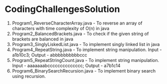 # CodingChallengesSolution

1) Program1_ReverseCharacterArray.java     -   To reverse an array of characters with time complexity of O(n) in java <br>
2) Program2_BalancedBrackets.java          -   To check if the given string of brackets are balanced in java <br>
3) Program3_SinglyLiskedList.java          -   To implement singly linked list in java <br>
4) Program4_RepeatString.java              -   To implement string manipulation. Input - a1b10c3; Output - abbbbbbbbbbccc  
5) Program5_RepeatStringCount.java         -   To implement string manipulation. Input - aaaaaaabcccccccccccccc; Output - a7b1c14  
6) Program6_BinarySearchRecursion.java     -   To implement binary search using recursion.
